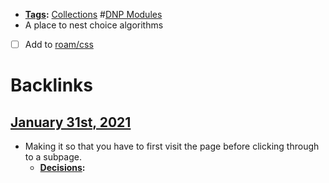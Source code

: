 - **[Tags](<Tags.md>):** [Collections](<Collections.md>) #[DNP Modules](<DNP Modules.md>)
- A place to nest choice algorithms
- [ ] Add to [roam/css](<roam/css.md>)

# Backlinks
## [January 31st, 2021](<January 31st, 2021.md>)
- Making it so that you have to first visit the page before clicking through to a subpage.
    - **[Decisions](<Decisions.md>):**

